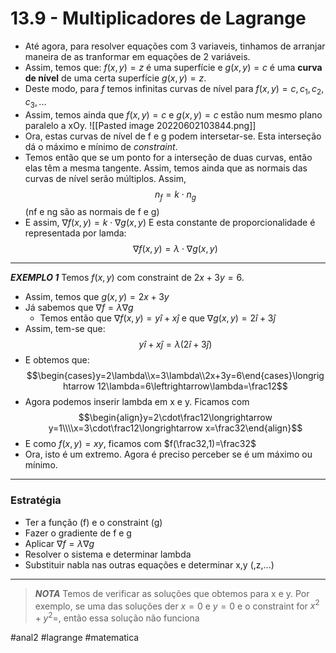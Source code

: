 # 13.9 - Multiplicadores de Lagrange
- Até agora, para resolver equações com 3 variaveis, tinhamos de arranjar maneira de as tranformar em equações de 2 variáveis.
- Assim, temos que: $f(x,y)=z$ é uma superfície e $g(x,y)=c$ é uma **curva de nível** de uma certa superfície $g(x,y)=z$.
- Deste modo, para $f$ temos infinitas curvas de nível para $f(x,y)=c,c_1,c_2,c_3,...$
- Assim, temos ainda que $f(x,y)=c$ e $g(x,y)=c$ estão num mesmo plano paralelo a xOy. 
![[Pasted image 20220602103844.png]]
- Ora, estas curvas de nível de f e g podem intersetar-se. Esta interseção dá o máximo e mínimo de *constraint*.
- Temos então que se um ponto for a interseção de duas curvas, então elas têm a mesma tangente. Assim, temos ainda que as normais das curvas de nível serão múltiplos. Assim,
$$n_f=k\cdot n_g$$(nf e ng são as normais de f e g)
- E assim, $\nabla f(x,y)=k\cdot\nabla g(x,y)$
E esta constante de proporcionalidade é representada por lamda:
$$\nabla f(x,y)=\lambda\cdot\nabla g(x,y)$$
---
***EXEMPLO 1***
Temos $f(x,y)$ com constraint de $2x+3y=6$. 
- Assim, temos que $g(x,y)=2x+3y$
- Já sabemos que $\nabla f=\lambda\nabla g$
    - Temos então que $\nabla f(x,y)=y\hat i+x\hat j$ e que $\nabla g(x,y)=2\hat i+3\hat j$
- Assim, tem-se que:
$$y\hat i+x\hat j=\lambda(2\hat i+3\hat j)$$
- E obtemos que: $$\begin{cases}y=2\lambda\\x=3\lambda\\2x+3y=6\end{cases}\longrightarrow 12\lambda=6\leftrightarrow\lambda=\frac12$$
- Agora podemos inserir lambda em x e y. Ficamos com 
$$\begin{align}y=2\cdot\frac12\longrightarrow y=1\\\\x=3\cdot\frac12\longrightarrow x=\frac32\end{align}$$
- E como $f(x,y)=xy$, ficamos com $f(\frac32,1)=\frac32$
- Ora, isto é um extremo. Agora é preciso perceber se é um máximo ou mínimo.
---
### Estratégia
- Ter a função (f) e o constraint (g)
- Fazer o gradiente de f e g
- Aplicar $\nabla f=\lambda\nabla g$ 
- Resolver o sistema e determinar lambda
- Substituir nabla nas outras equações e determinar x,y (,z,...)
---
> ***NOTA***
> Temos de verificar as soluções que obtemos para x e y. Por exemplo, se uma das soluções der $x=0$ e $y=0$ e o constraint for $x^2+y^2=$, então essa solução não funciona

#anal2 #lagrange #matematica 